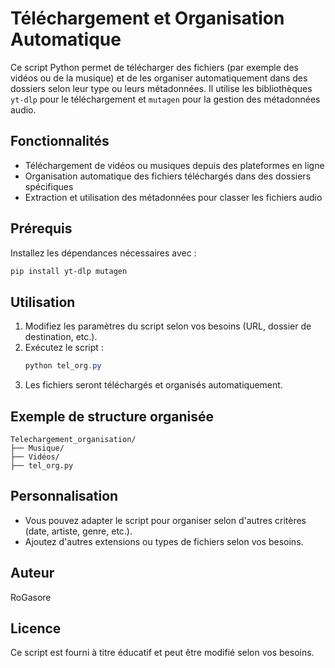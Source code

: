# Téléchargement et Organisation Automatique

Ce script Python permet de télécharger des fichiers (par exemple des vidéos ou de la musique) et de les organiser automatiquement dans des dossiers selon leur type ou leurs métadonnées. Il utilise les bibliothèques `yt-dlp` pour le téléchargement et `mutagen` pour la gestion des métadonnées audio.

## Fonctionnalités
- Téléchargement de vidéos ou musiques depuis des plateformes en ligne
- Organisation automatique des fichiers téléchargés dans des dossiers spécifiques
- Extraction et utilisation des métadonnées pour classer les fichiers audio

## Prérequis
Installez les dépendances nécessaires avec :
```powershell
pip install yt-dlp mutagen
```

## Utilisation
1. Modifiez les paramètres du script selon vos besoins (URL, dossier de destination, etc.).
2. Exécutez le script :
   ```powershell
   python tel_org.py
   ```
3. Les fichiers seront téléchargés et organisés automatiquement.

## Exemple de structure organisée
```
Telechargement_organisation/
├── Musique/
├── Vidéos/
├── tel_org.py
```

## Personnalisation
- Vous pouvez adapter le script pour organiser selon d'autres critères (date, artiste, genre, etc.).
- Ajoutez d'autres extensions ou types de fichiers selon vos besoins.

## Auteur
RoGasore

## Licence
Ce script est fourni à titre éducatif et peut être modifié selon vos besoins.
